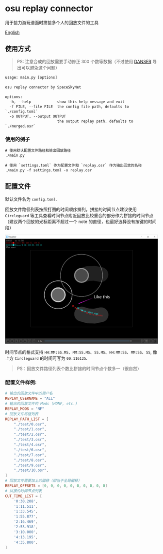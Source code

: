 # osu replay connector

用于接力游玩谱面时拼接多个人的回放文件的工具

[English](README.md)

## 使用方式

> PS: 注意合成的回放需要手动修正 300 个数等数据（不过使用 <a href="https://github.com/Wieku/danser-go">DANSER</a> 导出可以避免这个问题）

```shell
usage: main.py [options]

osu replay connector by SpaceSkyNet

options:
  -h, --help            show this help message and exit
  -f FILE, --file FILE  the config file path, defaults to `./config.toml`
  -o OUTPUT, --output OUTPUT
                        the output replay path, defaults to `./merged.osr`
```

### 使用的例子

```shell
# 使用默认配置文件路径和输出回放路径
./main.py 

# 使用 `settings.toml` 作为配置文件和 `replay.osr` 作为输出回放的名称
./main.py -f settings.toml -o replay.osr
```

## 配置文件

默认文件名为 `config.toml`.

回放文件路径列表按照打图的时间顺序排列，拼接的时间节点建议使用 `Circleguard` 等工具查看时间节点附近回放比较重合的部分作为拼接的时间节点（建议两个回放的光标距离不超过一个 note 的直径，也最好选择没有按键的时间段）

![Circleguard](assets/Circleguard.png)

时间节点的格式支持 `HH:MM:SS.MS`、`MM:SS.MS`、`SS.MS`、`HH:MM:SS`、`MM:SS`、`SS`, 像上方 `Circleguard` 的时间可写为 `00.116125`.

> PS：回放文件路径列表个数比拼接的时间节点个数多一（很自然）

### 配置文件样例:

```toml
# 输出的回放文件中的用户名
REPLAY_USERNAME = "ALL"
# 输出的回放文件的 Mods (HDNF, etc.)
REPLAY_MODS = "NF"
# 回放文件路径列表
REPLAY_PATH_LIST = [
	"./test/0.osr",
	"./test/1.osr", 
	"./test/2.osr",
	"./test/3.osr",
	"./test/4.osr",
	"./test/6.osr",
	"./test/7.osr",
	"./test/8.osr",
	"./test/9.osr",
	"./test/10.osr", 
]
# 回放文件需要加上的偏移（相当于全局偏移）
REPLAY_OFFSETS = [0, 0, 0, 0, 0, 0, 0, 0, 0, 0]
# 拼接的时间节点列表
CUT_TIME_LIST = [
	'0:30.208', 
	'1:11.511', 
	'1:33.545', 
	'1:55.877',
	'2:16.469', 
	'2:53.918',
	'3:10.000',
	'4:13.195',
	'4:35.800', 	
]
```

